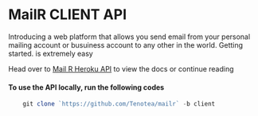 # MailR CLIENT API

Introducing a web platform that allows you send email from your personal mailing account or busuiness account
to any other in the world. Getting started. is extremely easy

Head over to [Mail R Heroku API](https://mailrapi.herokuapp.com) to view the docs or continue reading


#### To use the API locally, run the following codes
```javascript
    git clone `https://github.com/Tenotea/mailr` -b client
```
